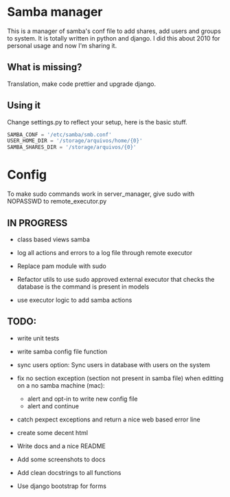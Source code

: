 # Samba manager
This is a manager of samba's conf file to add shares, add users and groups to system.
It is totally written in python and django.
I did this about 2010 for personal usage and now I'm sharing it.

## What is missing?
Translation, make code prettier and upgrade django.

## Using it
Change settings.py to reflect your setup, here is the basic stuff.

```python
SAMBA_CONF = '/etc/samba/smb.conf'
USER_HOME_DIR = '/storage/arquivos/home/{0}'
SAMBA_SHARES_DIR = '/storage/arquivos/{0}'
```

# Config 
To make sudo commands work in server_manager, give sudo with NOPASSWD to remote_executor.py

## IN PROGRESS
* class based views samba

* log all actions and errors to a log file through remote executor
* Replace pam module with sudo 
* Refactor utils to use sudo approved external executor that checks the database is the command is present in models
* use executor logic to add samba actions

## TODO:

* write unit tests
* write samba config file function
* sync users option: Sync users in database with users on the system
* fix no section exception (section not present in samba file) when editting on a no samba machine (mac):
  - alert and opt-in to write new config file 
  - alert and continue 

* catch pexpect exceptions and return a nice web based error line
* create some decent html
* Write docs and a nice README
* Add some screenshots to docs
* Add clean docstrings to all functions
* Use django bootstrap for forms
